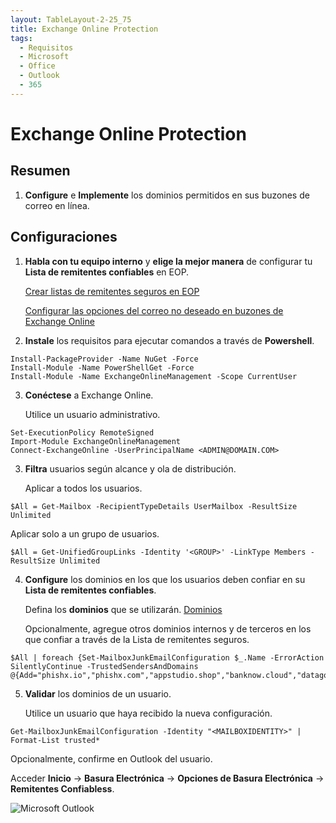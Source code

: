 ```yaml
---
layout: TableLayout-2-25_75
title: Exchange Online Protection
tags:
  - Requisitos
  - Microsoft
  - Office
  - Outlook
  - 365
---
```


# Exchange Online Protection

## Resumen

1. **Configure** e **Implemente** los dominios permitidos en sus buzones de correo en línea.

## Configuraciones

1. **Habla con tu equipo interno** y **elige la mejor manera** de configurar tu **Lista de remitentes confiables** en EOP.

   [Crear listas de remitentes seguros en EOP](https://docs.microsoft.com/es-es/microsoft-365/security/office-365-security/create-safe-sender-lists-in-office-365?view=o365-worldwide)

   [Configurar las opciones del correo no deseado en buzones de Exchange Online](https://docs.microsoft.com/es-es/microsoft-365/security/office-365-security/configure-junk-email-settings-on-exo-mailboxes?view=o365-worldwide)

2. **Instale** los requisitos para ejecutar comandos a través de **Powershell**.

```
Install-PackageProvider -Name NuGet -Force
Install-Module -Name PowerShellGet -Force
Install-Module -Name ExchangeOnlineManagement -Scope CurrentUser
```

3. **Conéctese** a Exchange Online.

   Utilice un usuario administrativo.

```
Set-ExecutionPolicy RemoteSigned
Import-Module ExchangeOnlineManagement
Connect-ExchangeOnline -UserPrincipalName <ADMIN@DOMAIN.COM>
```

3. **Filtra** usuarios según alcance y ola de distribución.

   Aplicar a todos los usuarios.

```
$All = Get-Mailbox -RecipientTypeDetails UserMailbox -ResultSize Unlimited
```

Aplicar solo a un grupo de usuarios.

```
$All = Get-UnifiedGroupLinks -Identity '<GROUP>' -LinkType Members -ResultSize Unlimited
```

4. **Configure** los dominios en los que los usuarios deben confiar en su **Lista de remitentes confiables**.

   Defina los **dominios** que se utilizarán. [Dominios](../domains.html#separado-por-espacios)

   Opcionalmente, agregue otros dominios internos y de terceros en los que confiar a través de la Lista de remitentes seguros.

```
$All | foreach {Set-MailboxJunkEmailConfiguration $_.Name -ErrorAction SilentlyContinue -TrustedSendersAndDomains @{Add="phishx.io","phishx.com","appstudio.shop","banknow.cloud","datagov.click","dealsnews.club","festivalnews.online","goonline.help","linkdata.live","mailnews.store","mailto.site","marketonline.one","messageapp.store","newstoday.click","peoplex.io","phishing.com.br","phishx.com","phishx.com.br","phishx.io","privacynow.click","professionalopportunity.store","securedevice.site","securityapp.cloud","sharemessages.online","techtips.one","techtips.shop","travelforme.cloud","varejoonline.club","viagemagora.xyz","webportal.one","appcentral.info","apphub.lat","bizconnect.click","cloudconnect.cfd","datalink.lol","datasync.store","datatips.pro","devicecloud.life","deviceguard.pro","infoportal.live","linkhub.digital","mailvault.site","messagevault.store","newsbyte.click","newsflash.click","newslink.digital","onlineguide.one","privacyportal.store","privatemessage.cloud","privatemessage.lat","professionalhub.click","proopportunity.one","quicktips.site","securetech.lat","shopsmart.bond","smartdevice.live","technews.rest","techwave.pics","traveltips.quest","trendalert.store","businessuniversity.tech","trainingportal.me","cloudacademy.live","microlearning.academy","digitaleducation.digital"}}
```

5. **Validar** los dominios de un usuario.

   Utilice un usuario que haya recibido la nueva configuración.

```
Get-MailboxJunkEmailConfiguration -Identity "<MAILBOXIDENTITY>" | Format-List trusted*
```

Opcionalmente, confirme en Outlook del usuario.

Acceder **Inicio** -> **Basura Electrónica** -> **Opciones de Basura Electrónica** -> **Remitentes Confiabless**.

![Microsoft Outlook](https://cdn.phishx.io/phishx-docs/images/phishx_settings_docs_safe_senders_list_03.jpg)
